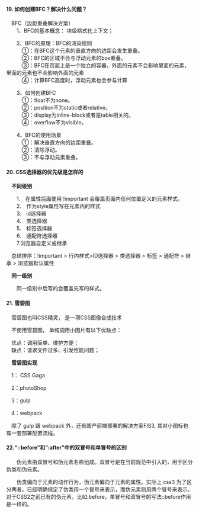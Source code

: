 #### 19. 如何创建BFC？解决什么问题？  

&emsp;BFC（边距重叠解决方案）  
&emsp;&emsp;1、BFC的基本概念： 块级格式化上下文；  

&emsp;&emsp;2、BFC的原理：BFC的渲染规则  
&emsp;&emsp;&emsp;①：在BFC这个元素的垂直方向的边距会发生重叠。  
&emsp;&emsp;&emsp;②：BFC的区域不会与浮动元素的box重叠。  
&emsp;&emsp;&emsp;③：BFC在页面上是一个独立的容器，外面的元素不会影响里面的元素，里面的元素也不会影响外面的元素  
&emsp;&emsp;&emsp;④：计算BFC高度时，浮动元素也会参与计算  

&emsp;&emsp;3、如何创建BFC  
&emsp;&emsp;&emsp;①：float不为none。  
&emsp;&emsp;&emsp;②：position不为static或者relative。  
&emsp;&emsp;&emsp;③：display为inline-block或者是table相关的。  
&emsp;&emsp;&emsp;④：overflow不为visible。  

&emsp;&emsp;4、BFC的使用场景  
&emsp;&emsp;&emsp;①：解决垂直方向的边距重叠。  
&emsp;&emsp;&emsp;②：清除浮动。  
&emsp;&emsp;&emsp;③：不与浮动元素重叠。    

#### 20. CSS选择器的优先级是怎样的  

&emsp;**不同级别**

&emsp;&emsp;1.&emsp;在属性后面使用 !important 会覆盖页面内任何位置定义的元素样式。  
&emsp;&emsp;2.&emsp;作为style属性写在元素内的样式  
&emsp;&emsp;3.&emsp;id选择器  
&emsp;&emsp;4.&emsp;类选择器  
&emsp;&emsp;5.&emsp;标签选择器  
&emsp;&emsp;6.&emsp;通配符选择器  
&emsp;&emsp;7.浏览器自定义或继承&emsp;&emsp;  

&emsp;总结排序：!important > 行内样式>ID选择器 > 类选择器 > 标签 > 通配符 > 继承 > 浏览器默认属性

&emsp;**同一级别**

&emsp;&emsp;同一级别中后写的会覆盖先写的样式。  

#### 21. 雪碧图   

&emsp;雪碧图也叫CSS精灵， 是一项CSS图像合成技术  

&emsp;不使用雪碧图， 单纯调用小图片有以下优缺点：  

&emsp;优点：调用简单、维护方便；   
&emsp;缺点：请求文件过多、引发性能问题；  

&emsp;**雪碧图实现**  

&emsp;1： CSS Gaga  

&emsp;2：photoShop  

&emsp;3：gulp  

&emsp;4：webpack   

&emsp;除了 gulp 跟 webpack 外，还有国产前端部署的解决方案FIS3, 其对小图标也有一套部署配置流程。

#### 22.“::before”和“:after”中的双冒号和单冒号的区别  

&emsp;&emsp;伪元素由双冒号和伪元素名称组成。双冒号是在当前规范中引入的，用于区分伪类和伪元素。

&emsp;&emsp;伪类偏向于元素的动作行为，伪元素偏向于元素的属性。实际上 css3 为了区分两者，已经明确规定了伪类用一个冒号来表示，而伪元素则用两个冒号来表示。对于CSS2之前已有的伪元素，比如:before，单冒号和双冒号的写法::before作用是一样的。 